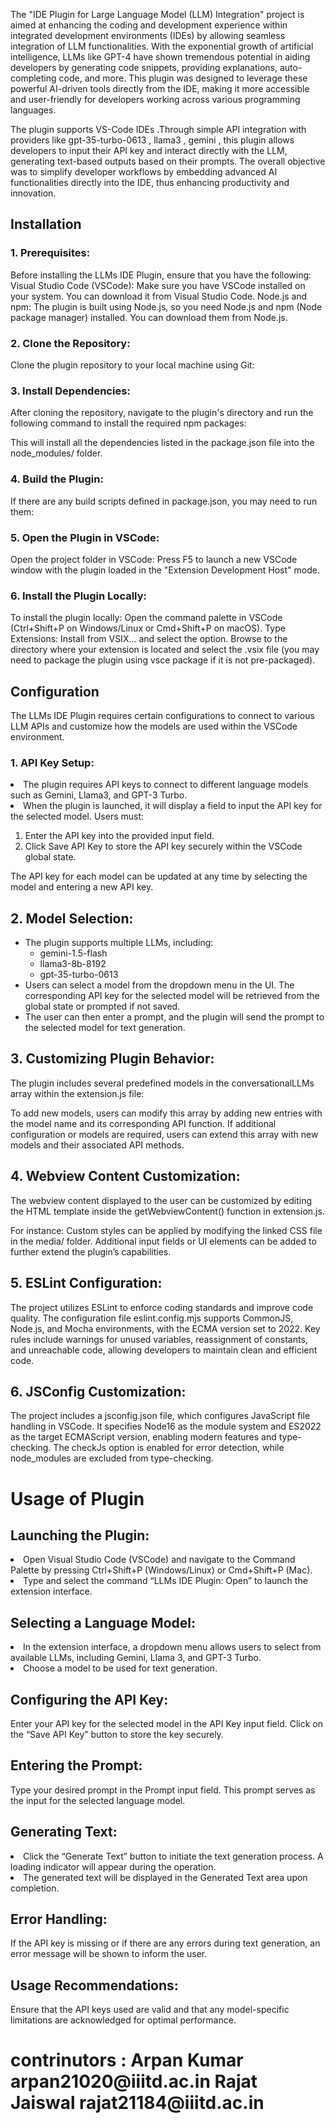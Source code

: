 

The "IDE Plugin for Large Language Model (LLM) Integration" project is aimed at enhancing the coding and development experience within integrated development environments (IDEs) by allowing seamless integration of LLM functionalities. With the exponential growth of artificial intelligence, LLMs like GPT-4 have shown tremendous potential in aiding developers by generating code snippets, providing explanations, auto-completing code, and more. This plugin was designed to leverage these powerful AI-driven tools directly from the IDE, making it more accessible and user-friendly for developers working across various programming languages.

The plugin supports VS-Code IDEs .Through simple API integration with providers like gpt-35-turbo-0613 , llama3 , gemini , this plugin allows developers to input their API key and interact directly with the LLM, generating text-based outputs based on their prompts. The overall objective was to simplify developer workflows by embedding advanced AI functionalities directly into the IDE, thus enhancing productivity and innovation. 



<h2>Installation</h2> 
<h3>1. Prerequisites:</h3>
Before installing the LLMs IDE Plugin, ensure that you have the following:
Visual Studio Code (VSCode): Make sure you have VSCode installed on your system. You can download it from Visual Studio Code.
Node.js and npm: The plugin is built using Node.js, so you need Node.js and npm (Node package manager) installed. You can download them from Node.js.

<h3>2. Clone the Repository:</h3>
Clone the plugin repository to your local machine using Git:

<h3>3. Install Dependencies:</h3>
After cloning the repository, navigate to the plugin's directory and run the following command to install the required npm packages:



This will install all the dependencies listed in the package.json file into the node_modules/ folder.

<h3>4. Build the Plugin:</h3>
If there are any build scripts defined in package.json, you may need to run them:




<h3>5. Open the Plugin in VSCode:</h3>
Open the project folder in VSCode:
Press F5 to launch a new VSCode window with the plugin loaded in the "Extension Development Host" mode.

<h3>6. Install the Plugin Locally:</h3>
To install the plugin locally:
Open the command palette in VSCode (Ctrl+Shift+P on Windows/Linux or Cmd+Shift+P on macOS).
Type Extensions: Install from VSIX... and select the option.
Browse to the directory where your extension is located and select the .vsix file (you may need to package the plugin using vsce package if it is not pre-packaged).
<h2>Configuration</h2> 
The LLMs IDE Plugin requires certain configurations to connect to various LLM APIs and customize how the models are used within the VSCode environment.
<h3>1. API Key Setup:</h3>
<li>The plugin requires API keys to connect to different language models such as Gemini, Llama3, and GPT-3 Turbo.</li>
<li>When the plugin is launched, it will display a field to input the API key for the selected model. Users must:</li>
<ol>
<li>Enter the API key into the provided input field.</li>
<li>Click Save API Key to store the API key securely within the VSCode global state.</li>
</ol>
The API key for each model can be updated at any time by selecting the model and entering a new API key.


<h2>2. Model Selection:</h2>
<ul>
<li>The plugin supports multiple LLMs, including:
    <ul>
    <li>gemini-1.5-flash</li>
    <li>llama3-8b-8192</li>
    <li>gpt-35-turbo-0613</li>
    </ul>
</li>
<li>Users can select a model from the dropdown menu in the UI. The corresponding API key for the selected model will be retrieved from the global state or prompted if not saved.</li>
<li>The user can then enter a prompt, and the plugin will send the prompt to the selected model for text generation.</li>
</ul>
<h2>3. Customizing Plugin Behavior:</h2>
The plugin includes several predefined models in the conversationalLLMs array within the extension.js file:


To add new models, users can modify this array by adding new entries with the model name and its corresponding API function.
If additional configuration or models are required, users can extend this array with new models and their associated API methods.
<h2>4. Webview Content Customization:</h2>
The webview content displayed to the user can be customized by editing the HTML template inside the getWebviewContent() function in extension.js.

 For instance:
Custom styles can be applied by modifying the linked CSS file in the media/ folder.
Additional input fields or UI elements can be added to further extend the plugin’s capabilities.
<h2>5. ESLint Configuration:</h2>
The project utilizes ESLint to enforce coding standards and improve code quality. The configuration file eslint.config.mjs supports CommonJS, Node.js, and Mocha environments, with the ECMA version set to 2022. Key rules include warnings for unused variables, reassignment of constants, and unreachable code, allowing developers to maintain clean and efficient code.

<h2>6. JSConfig Customization:</h2>
The project includes a jsconfig.json file, which configures JavaScript file handling in VSCode. It specifies Node16 as the module system and ES2022 as the target ECMAScript version, enabling modern features and type-checking. The checkJs option is enabled for error detection, while node_modules are excluded from type-checking.

<h1>Usage of Plugin</h1> 
<h2>Launching the Plugin:</h2>
<li>Open Visual Studio Code (VSCode) and navigate to the Command Palette by pressing Ctrl+Shift+P (Windows/Linux) or Cmd+Shift+P (Mac).</li>
<li>Type and select the command “LLMs IDE Plugin: Open” to launch the extension interface.</li>

<h2>Selecting a Language Model:</h2>
<li>In the extension interface, a dropdown menu allows users to select from available LLMs, including Gemini, Llama 3, and GPT-3 Turbo.</li>
<li>Choose a model to be used for text generation.</li>
<h2>Configuring the API Key:</h2>
Enter your API key for the selected model in the API Key input field. Click on the “Save API Key” button to store the key securely.
<h2>Entering the Prompt:</h2>
 Type your desired prompt in the Prompt input field. This prompt serves as the input for the selected language model.
<h2>Generating Text:</h2>
<li>Click the “Generate Text” button to initiate the text generation process. A loading indicator will appear during the operation.
<li>The generated text will be displayed in the Generated Text area upon completion.
<h2>Error Handling:</h2>
If the API key is missing or if there are any errors during text generation, an error message will be shown to inform the user.
<h2>Usage Recommendations:</h2>
Ensure that the API keys used are valid and that any model-specific limitations are acknowledged for optimal performance.

<h1>contrinutors : Arpan Kumar  arpan21020@iiitd.ac.in
                 Rajat Jaiswal rajat21184@iiitd.ac.in

</h1>




